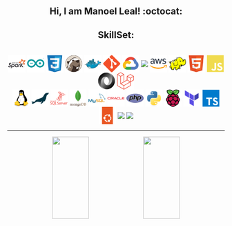 <div align="center">
  
## Hi, I am Manoel Leal! :octocat:

</div>

<div align="center">

  ## SkillSet:

<br>
  
  <img align="center" width="40" height="40" src="https://raw.githubusercontent.com/devicons/devicon/6910f0503efdd315c8f9b858234310c06e04d9c0/icons/apachespark/apachespark-original-wordmark.svg"  />
  <img align="center" width="40" heigth="40" src="https://raw.githubusercontent.com/devicons/devicon/6910f0503efdd315c8f9b858234310c06e04d9c0/icons/arduino/arduino-original.svg" /> 
  <img align="center" width="40" heigth="40" src="https://raw.githubusercontent.com/devicons/devicon/6910f0503efdd315c8f9b858234310c06e04d9c0/icons/css3/css3-original.svg" /> 
  <img align="center" width="40" heigth="40" src="https://raw.githubusercontent.com/devicons/devicon/6910f0503efdd315c8f9b858234310c06e04d9c0/icons/dbeaver/dbeaver-original.svg" /> 
  <img align="center" width="40" heigth="40" src="https://raw.githubusercontent.com/devicons/devicon/6910f0503efdd315c8f9b858234310c06e04d9c0/icons/docker/docker-original.svg" /> 
  <img align="center" width="40" heigth="40" src="https://raw.githubusercontent.com/devicons/devicon/6910f0503efdd315c8f9b858234310c06e04d9c0/icons/git/git-original.svg" /> 
  <img align="center" width="40" heigth="40" src="https://raw.githubusercontent.com/devicons/devicon/6910f0503efdd315c8f9b858234310c06e04d9c0/icons/googlecloud/googlecloud-original.svg" /> 
  <img align="center" width="40" heigth="40" src="https://cdn.icon-icons.com/icons2/2699/PNG/512/google_bigquery_logo_icon_168150.png" /> 
  <img align="center" width="40" heigth="40" src="https://raw.githubusercontent.com/devicons/devicon/6910f0503efdd315c8f9b858234310c06e04d9c0/icons/amazonwebservices/amazonwebservices-original-wordmark.svg" /> 
  <img align="center" width="40" heigth="40" src="https://raw.githubusercontent.com/devicons/devicon/6910f0503efdd315c8f9b858234310c06e04d9c0/icons/hadoop/hadoop-original.svg" /> 
  <img align="center" width="40" heigth="40" src="https://raw.githubusercontent.com/devicons/devicon/6910f0503efdd315c8f9b858234310c06e04d9c0/icons/html5/html5-original.svg" /> 
  <img align="center" width="40" heigth="40" src="https://raw.githubusercontent.com/devicons/devicon/6910f0503efdd315c8f9b858234310c06e04d9c0/icons/javascript/javascript-plain.svg" /> 
  <img align="center" width="40" heigth="40" src="https://raw.githubusercontent.com/devicons/devicon/6910f0503efdd315c8f9b858234310c06e04d9c0/icons/json/json-original.svg" /> 
  <img align="center" width="40" heigth="40" src="https://raw.githubusercontent.com/devicons/devicon/6910f0503efdd315c8f9b858234310c06e04d9c0/icons/laravel/laravel-original.svg" /> 
  <br>
  <img align="center" width="40" heigth="40" src="https://raw.githubusercontent.com/devicons/devicon/6910f0503efdd315c8f9b858234310c06e04d9c0/icons/linux/linux-original.svg" /> 
  <img align="center" width="40" heigth="40" src="https://raw.githubusercontent.com/devicons/devicon/6910f0503efdd315c8f9b858234310c06e04d9c0/icons/mariadb/mariadb-original.svg" /> 
  <img align="center" width="40" heigth="40" src="https://raw.githubusercontent.com/devicons/devicon/6910f0503efdd315c8f9b858234310c06e04d9c0/icons/microsoftsqlserver/microsoftsqlserver-plain-wordmark.svg" /> 
  <img align="center" width="40" heigth="40" src="https://raw.githubusercontent.com/devicons/devicon/6910f0503efdd315c8f9b858234310c06e04d9c0/icons/mongodb/mongodb-original-wordmark.svg" /> 
  <img align="center" width="40" heigth="40" src="https://raw.githubusercontent.com/devicons/devicon/6910f0503efdd315c8f9b858234310c06e04d9c0/icons/mysql/mysql-original-wordmark.svg" /> 
  <img align="center" width="40" heigth="40" src="https://raw.githubusercontent.com/devicons/devicon/6910f0503efdd315c8f9b858234310c06e04d9c0/icons/oracle/oracle-original.svg" /> 
  <img align="center" width="40" heigth="40" src="https://raw.githubusercontent.com/devicons/devicon/6910f0503efdd315c8f9b858234310c06e04d9c0/icons/php/php-original.svg" /> 
  <img align="center" width="40" heigth="40" src="https://raw.githubusercontent.com/devicons/devicon/6910f0503efdd315c8f9b858234310c06e04d9c0/icons/python/python-original.svg" /> 
  <img align="center" width="40" heigth="40" src="https://raw.githubusercontent.com/devicons/devicon/6910f0503efdd315c8f9b858234310c06e04d9c0/icons/raspberrypi/raspberrypi-original.svg" /> 
  <img align="center" width="40" heigth="40" src="https://raw.githubusercontent.com/devicons/devicon/6910f0503efdd315c8f9b858234310c06e04d9c0/icons/terraform/terraform-original.svg" /> 
  <img align="center" width="40" heigth="40" src="https://raw.githubusercontent.com/devicons/devicon/6910f0503efdd315c8f9b858234310c06e04d9c0/icons/typescript/typescript-original.svg" /> 
  <img align="center" width="40" heigth="40" src="https://raw.githubusercontent.com/devicons/devicon/6910f0503efdd315c8f9b858234310c06e04d9c0/icons/ubuntu/ubuntu-original.svg" /> 
  <img align="center" width="40" heigth="40" src="https://cdn.jsdelivr.net/gh/devicons/devicon/icons/vscode/vscode-original.svg" /> 
  <img align="center" width="40" heigth="40" src="https://logos-world.net/wp-content/uploads/2022/02/Microsoft-Power-BI-Logo-2016.png" /> 
   
</div>


---

<div align="center">  
  <img width="41%" height="190px" src="https://github-readme-stats.vercel.app/api/top-langs/?username=omanoelleal&layout=compact&langs_count=6&theme=calm_pink&disable_animations=false&" />
  <img width="41%" height="190px" src="https://github-readme-stats.vercel.app/api?username=omanoelleal&show_icons=true&include_all_commits=false&count_private=true&theme=calm_pink&disable_animations=false&show=reviews&"/>
</div>
